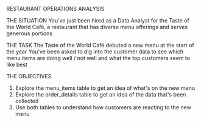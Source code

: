 
RESTAURANT OPERATIONS ANALYSIS


THE SITUATION
You've just been hired as a Data Analyst for the Taste of the World Café, a restaurant that has diverse menu offerings and serves generous portions

THE TASK
The Taste of the World Café debuted a new menu at the start of the year You've been asked to dig into the customer data to see which menu items are doing well / not well and what the top customers seem to like best

THE OBJECTIVES
1. Explore the menu_items table to get an idea of what's on the new menu 
2. Explore the order_details table to get an idea of the data that's been collected 
3. Use both tables to understand how customers are reacting to the new menu
